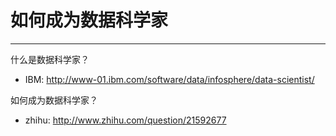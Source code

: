 # 如何成为数据科学家

---

什么是数据科学家？

- IBM: http://www-01.ibm.com/software/data/infosphere/data-scientist/

如何成为数据科学家？

- zhihu: http://www.zhihu.com/question/21592677

